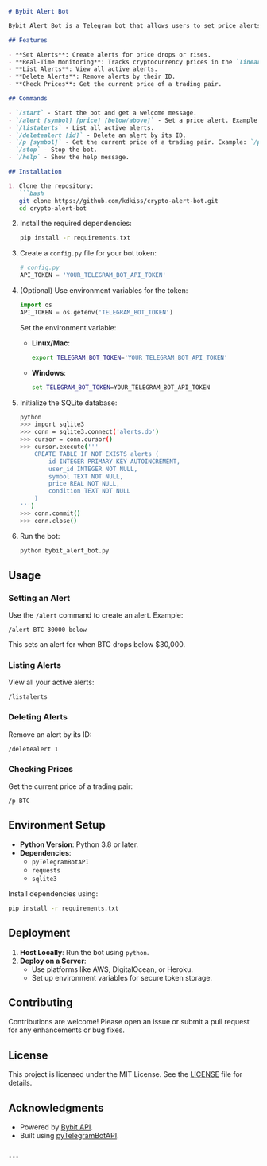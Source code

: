 

```markdown
# Bybit Alert Bot

Bybit Alert Bot is a Telegram bot that allows users to set price alerts for cryptocurrency trading pairs on Bybit. Users can set alerts for when the price drops below or rises above a specified threshold. The bot fetches real-time data from the Bybit API and notifies users when their alert conditions are met.

## Features

- **Set Alerts**: Create alerts for price drops or rises.
- **Real-Time Monitoring**: Tracks cryptocurrency prices in the `linear` market category of Bybit.
- **List Alerts**: View all active alerts.
- **Delete Alerts**: Remove alerts by their ID.
- **Check Prices**: Get the current price of a trading pair.

## Commands

- `/start` - Start the bot and get a welcome message.
- `/alert [symbol] [price] [below/above]` - Set a price alert. Example: `/alert BTC 30000 below`.
- `/listalerts` - List all active alerts.
- `/deletealert [id]` - Delete an alert by its ID.
- `/p [symbol]` - Get the current price of a trading pair. Example: `/p BTC`.
- `/stop` - Stop the bot.
- `/help` - Show the help message.

## Installation

1. Clone the repository:
   ```bash
   git clone https://github.com/kdkiss/crypto-alert-bot.git
   cd crypto-alert-bot
   ```

2. Install the required dependencies:
   ```bash
   pip install -r requirements.txt
   ```

3. Create a `config.py` file for your bot token:
   ```python
   # config.py
   API_TOKEN = 'YOUR_TELEGRAM_BOT_API_TOKEN'
   ```

4. (Optional) Use environment variables for the token:
   ```python
   import os
   API_TOKEN = os.getenv('TELEGRAM_BOT_TOKEN')
   ```

   Set the environment variable:
   - **Linux/Mac**:
     ```bash
     export TELEGRAM_BOT_TOKEN='YOUR_TELEGRAM_BOT_API_TOKEN'
     ```
   - **Windows**:
     ```cmd
     set TELEGRAM_BOT_TOKEN=YOUR_TELEGRAM_BOT_API_TOKEN
     ```

5. Initialize the SQLite database:
   ```bash
   python
   >>> import sqlite3
   >>> conn = sqlite3.connect('alerts.db')
   >>> cursor = conn.cursor()
   >>> cursor.execute('''
       CREATE TABLE IF NOT EXISTS alerts (
           id INTEGER PRIMARY KEY AUTOINCREMENT,
           user_id INTEGER NOT NULL,
           symbol TEXT NOT NULL,
           price REAL NOT NULL,
           condition TEXT NOT NULL
       )
   ''')
   >>> conn.commit()
   >>> conn.close()
   ```

6. Run the bot:
   ```bash
   python bybit_alert_bot.py
   ```

## Usage

### Setting an Alert
Use the `/alert` command to create an alert. Example:
```plaintext
/alert BTC 30000 below
```

This sets an alert for when BTC drops below $30,000.

### Listing Alerts
View all your active alerts:
```plaintext
/listalerts
```

### Deleting Alerts
Remove an alert by its ID:
```plaintext
/deletealert 1
```

### Checking Prices
Get the current price of a trading pair:
```plaintext
/p BTC
```

## Environment Setup

- **Python Version**: Python 3.8 or later.
- **Dependencies**:
  - `pyTelegramBotAPI`
  - `requests`
  - `sqlite3`

Install dependencies using:
```bash
pip install -r requirements.txt
```

## Deployment

1. **Host Locally**: Run the bot using `python`.
2. **Deploy on a Server**:
   - Use platforms like AWS, DigitalOcean, or Heroku.
   - Set up environment variables for secure token storage.

## Contributing

Contributions are welcome! Please open an issue or submit a pull request for any enhancements or bug fixes.

## License

This project is licensed under the MIT License. See the [LICENSE](LICENSE) file for details.

## Acknowledgments

- Powered by [Bybit API](https://bybit.com).
- Built using [pyTelegramBotAPI](https://github.com/eternnoir/pyTelegramBotAPI).
```

---